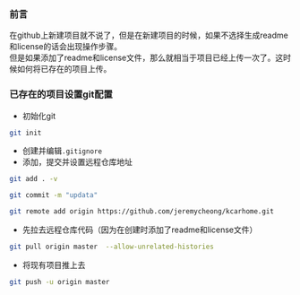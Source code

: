 ### 前言
在github上新建项目就不说了，但是在新建项目的时候，如果不选择生成readme和license的话会出现操作步骤。          
但是如果添加了readme和license文件，那么就相当于项目已经上传一次了。这时候如何将已存在的项目上传。

### 已存在的项目设置git配置
* 初始化git

```sh
git init
```

* 创建并编辑`.gitignore`
* 添加，提交并设置远程仓库地址

```sh
git add . -v

git commit -m "updata"

git remote add origin https://github.com/jeremycheong/kcarhome.git 
```

* 先拉去远程仓库代码（因为在创建时添加了readme和license文件）          

```sh
git pull origin master  --allow-unrelated-histories
```

* 将现有项目推上去

```sh
git push -u origin master
```





